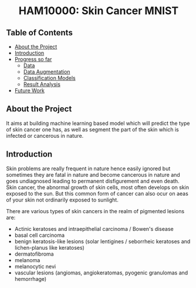 <h1 align="center">HAM10000: Skin Cancer MNIST</h1>

## Table of Contents

- [About the Project](#about-the-project)
- [Introduction](#Introduction)
- [Progress so far]()
  - [Data](#Data)
  - [Data Augmentation](#Data-Augmentation)
  - [Classification Models](#Classification-Models)
  - [Result Analysis](#Result-Analysis)
- [Future Work](#future-work)

## About the Project

It aims at building machine learning based model which will predict the type of skin cancer one has, as well as segment the part of the skin which is infected or cancerous in nature.

## Introduction

Skin problems are really frequent in nature hence easily ignored but sometimes they are fatal in nature and become cancerous in nature and goes undiagnosed leading to permanent disfigurement and even death. Skin cancer, the abnormal growth of skin cells, most often develops on skin exposed to the sun. But this common form of cancer can also ocur on aeas of your skin not ordinarily exposed to sunlight.

There are various types of skin cancers in the realm of pigmented lesions are:
- Actinic keratoses and intraepithelial carcinoma / Bowen's disease
- basal cell carcinoma
- benign keratosis-like lesions (solar lentigines / seborrheic keratoses and lichen-planus like keratoses)
- dermatofibroma
- melanoma
- melanocytic nevi
- vascular lesions (angiomas, angiokeratomas, pyogenic granulomas and hemorrhage)

